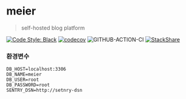 # meier
> self-hosted blog platform 

[![Code Style: Black](https://badgen.net/badge/code%20style/black/black)](https://github.com/ambv/black)
[![codecov](https://codecov.io/gh/meier-project/meier/branch/develop/graph/badge.svg)](https://codecov.io/gh/meier-project/meier)
![GITHUB-ACTION-CI](https://github.com/meier-project/meier/workflows/CI/badge.svg)
[![StackShare](http://img.shields.io/badge/tech-stack-0690fa.svg?style=flat)](https://stackshare.io/ash84-io/ash84-io)


### 환경변수 
```
DB_HOST=localhost:3306
DB_NAME=meier
DB_USER=root
DB_PASSWORD=root
SENTRY_DSN=http://setnry-dsn
```
